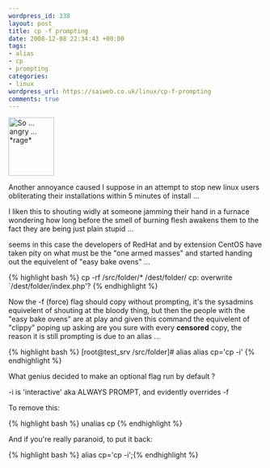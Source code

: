 ```yaml
--- 
wordpress_id: 338
layout: post
title: cp -f prompting
date: 2008-12-08 22:34:43 +00:00
tags: 
- alias
- cp
- prompting
categories: 
- linux
wordpress_url: https://saiweb.co.uk/linux/cp-f-prompting
comments: true
---
```

<img src="https://blog.oneiroi.co.uk/uploads/2008/12/chibi_angry_small.jpg" alt="So ... angry ... *rage*" title="chibi_angry_small" width="90" height="115" class="size-full wp-image-343" />

Another annoyance caused I suppose in an attempt to stop new linux users obliterating their installations within 5 minutes of install ...

I liken this to shouting widly at someone jamming their hand in a furnace wondering how long before the smell of burning flesh awakens them to the fact they are being just plain stupid ...

seems in this case the developers of RedHat and by extension CentOS have taken pity on what must be the "one armed masses" and started handing out the equivelent of "easy bake ovens" ...

{% highlight bash %}
cp -rf /src/folder/* /dest/folder/
cp: overwrite `/dest/folder/index.php'?
{% endhighlight %}

Now the -f (force) flag should copy without prompting, it's the sysadmins equivelent of shouting at the bloody thing, but then the people with the "easy bake ovens" are at play and given this command the equivelent of "clippy" poping up asking are you sure with every **censored** copy, the reason it is still prompting is due to an alias ...

{% highlight bash %}
[root@test_srv /src/folder]# alias
alias cp='cp -i'
{% endhighlight %}

What genius decided to make an optional flag run by default ?

-i is 'interactive' aka ALWAYS PROMPT, and evidently overrides -f 

To remove this:

{% highlight bash %}
unalias cp
{% endhighlight %}

And if you're really paranoid, to put it back:

{% highlight bash %}
alias cp='cp -i';{% endhighlight %}

